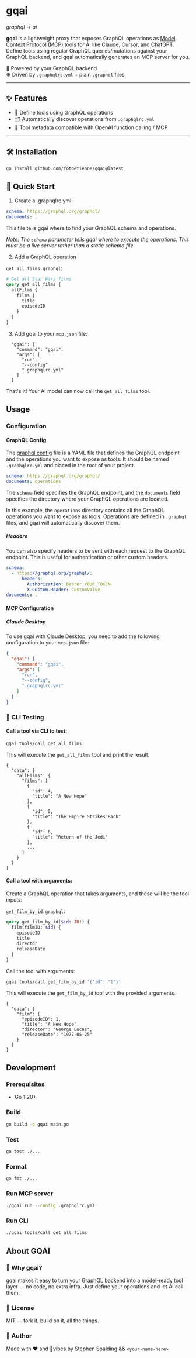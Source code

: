 # gqai
*graphql → ai*

**gqai** is a lightweight proxy that exposes GraphQL operations as
[Model Context Protocol (MCP)](https://platform.openai.com/docs/guides/function-calling) tools for AI like
Claude, Cursor, and ChatGPT.  
Define tools using regular GraphQL queries/mutations against your GraphQL backend, and gqai automatically
generates an MCP server for you.

🔌 Powered by your GraphQL backend  
⚙️ Driven by `.graphqlrc.yml` + plain `.graphql` files  

---

## ✨ Features

- 🧰 Define tools using GraphQL operations
- 🗂 Automatically discover operations from `.graphqlrc.yml`
- 🧾 Tool metadata compatible with OpenAI function calling / MCP

---

## 🛠️ Installation

```bash
go install github.com/fotoetienne/gqai@latest
```


## 🚀 Quick Start
1. Create a .graphqlrc.yml:

```yaml
schema: https://graphql.org/graphql/
documents: .
```

This file tells gqai where to find your GraphQL schema and operations.

*Note: The `schema` parameter tells gqai where to execute the operations. This must be a live server rather than a static schema file*

2. Add a GraphQL operation

`get_all_films.graphql`:
```graphql
# Get all Star Wars films
query get_all_films {
  allFilms {
    films {
      title
      episodeID
    }
  }
}
```

3. Add gqai to your `mcp.json` file:

```
  "gqai": {
    "command": "gqai",
    "args": [
      "run",
      "--config"
      ".graphqlrc.yml"
    ]
  }
```

That's it! Your AI model can now call the `get_all_films` tool.

## Usage
### Configuration
#### GraphQL Config
The [graphql config](https://the-guild.dev/graphql/config/docs/user/schema)
file is a YAML file that defines the GraphQL endpoint and the operations
you want to expose as tools. It should be named `.graphqlrc.yml` and placed in the root of your project.

```yaml
schema: https://graphql.org/graphql/
documents: operations
```

The `schema` field specifies the GraphQL endpoint, and the `documents` field specifies the directory where your GraphQL operations are located.

In this example, the `operations` directory contains all the GraphQL operations you want to expose as tools.
Operations are defined in `.graphql` files, and gqai will automatically discover them.

##### Headers
You can also specify headers to be sent with each request to the GraphQL endpoint. This is useful for authentication or other custom headers.

```yaml
schema:
  - https://graphql.org/graphql/:
      headers:
        Authorization: Bearer YOUR_TOKEN
        X-Custom-Header: CustomValue
documents: .
```

#### MCP Configuration
##### Claude Desktop
To use gqai with Claude Desktop, you need to add the following configuration to your `mcp.json` file:

```json
{
  "gqai": {
    "command": "gqai",
    "args": [
      "run",
      "--config",
      ".graphqlrc.yml"
    ]
  }
}
```


### 🧪 CLI Testing
#### Call a tool via CLI to test:

```bash
gqai tools/call get_all_films
```

This will execute the `get_all_films` tool and print the result.

```shell
{
  "data": {
    "allFilms": {
      "films": [
        {
          "id": 4,
          "title": "A New Hope"
        },
        {
          "id": 5,
          "title": "The Empire Strikes Back"
        },
        {
          "id": 6,
          "title": "Return of the Jedi"
        },
        ...
      ]
    }
  }
}
```
#### Call a tool with arguments:

Create a GraphQL operation that takes arguments, and these will be the tool inputs:

`get_film_by_id.graphql`:
```graphql
query get_film_by_id($id: ID!) {
  film(filmID: $id) {
    episodeID
    title
    director
    releaseDate
  }
}
```

Call the tool with arguments:

```bash
gqai tools/call get_film_by_id '{"id": "1"}'
```

This will execute the `get_film_by_id` tool with the provided arguments.

```shell
{
  "data": {
    "film": {
      "episodeID": 1,
      "title": "A New Hope",
      "director": "George Lucas",
      "releaseDate": "1977-05-25"
    }
  }
}
```

## Development

### Prerequisites
- Go 1.20+

### Build
```bash
go build -o gqai main.go
```

### Test
```bash
go test ./...
```

### Format
```bash
go fmt ./...
```

### Run MCP server
```bash
./gqai run --config .graphqlrc.yml
```

### Run CLI
```bash
./gqai tools/call get_all_films
```


## About GQAI

### 🤖 Why gqai?
gqai makes it easy to turn your GraphQL backend into a model-ready tool layer — no code, no extra infra. Just define your operations and let AI call them.

### 📜 License
MIT — fork it, build on it, all the things.

### 👋 Author
Made with ❤️ and 🤖vibes by Stephen Spalding && `<your-name-here>`
